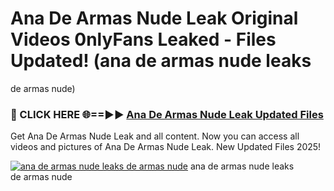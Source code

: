 # Ana De Armas Nude Leak Original Videos 0nlyFans Leaked - Files Updated! (ana de armas nude leaks<br>
de armas nude)

<h3>🔴 CLICK HERE 🌐==►► <a href="https://tinyurl.com/2p9ay9w9" rel="nofollow">Ana De Armas Nude Leak Updated Files</a></h3>

Get Ana De Armas Nude Leak and all content. Now you can access all videos and pictures of Ana De Armas Nude Leak. New Updated Files 2025!

[![ana de armas nude leaks<br>
de armas nude](https://i.imgur.com/KQgVmj3.gif)](https://tinyurl.com/2p9ay9w9)
ana de armas nude leaks<br>
de armas nude